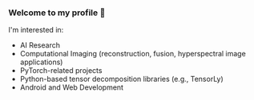 ### Welcome to my profile 👋

I'm interested in:
- AI Research
- Computational Imaging (reconstruction, fusion, hyperspectral image applications)
- PyTorch-related projects
- Python-based tensor decomposition libraries (e.g., TensorLy)
- Android and Web Development

<!--
**mhmdjouni/mhmdjouni** is a ✨ _special_ ✨ repository because its `README.md` (this file) appears on your GitHub profile.

Here are some ideas to get you started:

- 🔭 I’m currently working on ...
- 🌱 I’m currently learning ...
- 👯 I’m looking to collaborate on ...
- 🤔 I’m looking for help with ...
- 💬 Ask me about ...
- 📫 How to reach me: ...
- 😄 Pronouns: ...
- ⚡ Fun fact: ...
-->
